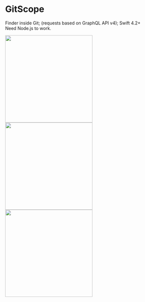 # GitScope
Finder inside Git;  (requests based on GraphQL API v4); Swift 4.2+ <br/>
Need Node.js to work.

<img src="https://user-images.githubusercontent.com/29354959/58174039-9dc6a480-7ca5-11e9-8a1d-146b7bc44c96.png" width=280> <img src="https://user-images.githubusercontent.com/29354959/58174041-9e5f3b00-7ca5-11e9-8dc5-4e378cf2c77b.png" width=280> <img src="https://user-images.githubusercontent.com/29354959/58174042-9e5f3b00-7ca5-11e9-97d8-2625b2f75ae8.png" width=280>
